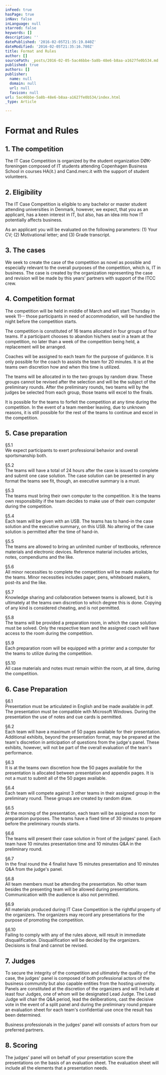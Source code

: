 ```yaml
---
inFeed: true
hasPage: true
inNav: false
inLanguage: null
starred: false
keywords: []
description: ''
datePublished: '2016-02-05T21:35:19.840Z'
dateModified: '2016-02-05T21:35:16.780Z'
title: Format and Rules
author: []
sourcePath: _posts/2016-02-05-5ac46bbe-5a8b-48e6-b8aa-a1627fe0b534.md
published: true
authors: []
publisher:
  name: null
  domain: null
  url: null
  favicon: null
url: 5ac46bbe-5a8b-48e6-b8aa-a1627fe0b534/index.html
_type: Article

---
```

# Format and Rules

## 1\. The competition

The IT Case Competition is organized by the student organization DØK-foreningen composed of IT students attending Copenhagen Business School in courses HA(it.) and Cand.merc.it with the support of student volunteers.

## 2\. Eligibility

The IT Case Competition is eligible to any bachelor or master student attending universities in Denmark, however, we expect, that you as an applicant, has a keen interest in IT, but also, has an idea into how IT potentially affects business.

As an applicant you will be evaluated on the following parameters: (1) Your CV; (2) Motivational letter; and (3) Grade transcript.

## 3\. The cases

We seek to create the case of the competition as novel as possible and especially relevant to the overall purposes of the competition, which is, IT in business. The case is created by the organization representing the case and revision will be made by this years'  partners with support of the ITCC crew.

## 4\. Competition format

The competition will be held in middle of March and will start Thursday in week 11-- those participants in need of accommodation, will be handled the night before the competition starts.

The competition is constituted of 16 teams allocated in four groups of four teams. If a participant chooses to abandon his/hers seat in a team at the competition, no later than a week of the competition being held, a replacement will be arranged.

Coaches will be assigned to each team for the purpose of guidance. It is only possible for the coach to assists the team for 20 minutes. It is at the teams own discretion how and when this time is utilized.

The teams will be allocated in to the two groups by random draw. These groups cannot be revised after the selection and will be the subject of the preliminary rounds. After the preliminary rounds, two teams will by the judges be selected from each group, those teams will excel to the finals.

It is possible for the teams to forfeit the competition at any time during the competition. In the event of a team member leaving, due to unknown reasons, it is still possible for the rest of the teams to continue and excel in the competition.

## 5\. Case preparation

§5.1  
We expect participants to exert professional behavior and overall sportsmanship both.

§5.2  
The teams will have a total of 24 hours after the case is issued to complete and submit one case solution. The case solution can be presented in any format the teams see fit, though, an executive summary is a must.

§5.3  
The teams must bring their own computer to the competition. It is the teams own responsibility if the team decides to make use of their own computer during the competition.

§5.4  
Each team will be given with an USB. The teams has to hand-in the case solution and the executive summary, on this USB. No altering of the case solution is permitted after the time of hand-in.

§5.5  
The teams are allowed to bring an unlimited number of textbooks, reference materials and electronic devices. Reference material includes articles, notes, compendiums and the like.

§5.6  
All minor necessities to complete the competition will be made available for the teams. Minor necessities includes paper, pens, whiteboard makers, post-its and the like.

§5.7  
Knowledge sharing and collaboration between teams is allowed, but it is ultimately at the teams own discretion to which degree this is done. Copying of any kind is considered cheating, and is not permitted.

§5.8  
The teams will be provided a preparation room, in which the case solution must be solved. Only the respective team and the assigned coach will have access to the room during the competition.

§5.9  
Each preparation room will be equipped with a printer and a computer for the teams to utilize during the competition.

§5.10  
All case materials and notes must remain within the room, at all time, during the competition.

## 6\. Case Preparation

§6.1  
Presentation must be articulated in English and be made available in pdf. The presentation must be compatible with Microsoft Windows. During the presentation the use of notes and cue cards is permitted.

§6.2  
Each team will have a maximum of 50 pages available for their presentation. Additional exhibits, beyond the presentation format, may be prepared at the team's discretion in anticipation of questions from the judge's panel. These exhibits, however, will not be part of the overall evaluation of the team's performance.

§6.3  
It is at the teams own discretion how the 50 pages available for the presentation is allocated between presentation and appendix pages. It is not a must to submit all of the 50 pages available.

§6.4  
Each team will compete against 3 other teams in their assigned group in the preliminary round. These groups are created by random draw.

§6.5  
At the morning of the presentation, each team will be assigned a room for preparation purposes. The teams have a fixed time of 30 minutes to prepare before the preliminary rounds starts.

§6.6  
The teams will present their case solution in front of the judges' panel. Each team have 10 minutes presentation time and 10 minutes Q&A in the preliminary round.

§6.7  
In the final round the 4 finalist have 15 minutes presentation and 10 minutes Q&A from the judge's panel.

§6.8  
All team members must be attending the presentation. No other team besides the presenting team will be allowed during presentations. Communication with the audience is also not permitted.

§6.9  
All materials produced during IT Case Competition is the rightful property of the organizers. The organizers may record any presentations for the purpose of promoting the competition.

§6.10  
Failing to comply with any of the rules above, will result in immediate disqualification. Disqualification will be decided by the organizers. Decisions is final and cannot be revised.

## 7\. Judges

To secure the integrity of the competition and ultimately the quality of the case, the judges' panel is composed of both professional actors of the business community but also capable entities from the hosting university. Panels are constituted at the discretion of the organizers and will include at least four Judges, one of whom will be designated Lead Judge. The Lead Judge will chair the Q&A period, lead the deliberations, cast the decisive vote in the event of a split panel and during the preliminary round prepare an evaluation sheet for each team's confidential use once the result has been determined.

Business professionals in the judges' panel will consists of actors from our preferred partners.

## 8\. Scoring

The judges' panel will on behalf of your presentation score the presentations on the basis of an evaluation sheet. The evaluation sheet will include all the elements that a presentation needs.